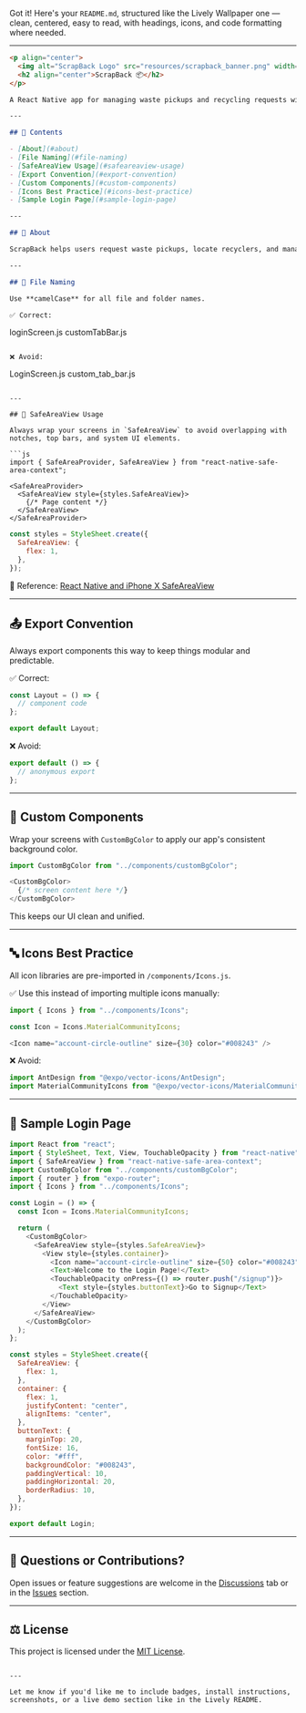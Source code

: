 Got it! Here's your `README.md`, structured like the Lively Wallpaper one — clean, centered, easy to read, with headings, icons, and code formatting where needed.

---

```markdown
<p align="center">
  <img alt="ScrapBack Logo" src="resources/scrapback_banner.png" width="450" />
  <h2 align="center">ScrapBack 📦</h2>
</p>

A React Native app for managing waste pickups and recycling requests with a modern, consistent code structure.

---

## 📁 Contents

- [About](#about)
- [File Naming](#file-naming)
- [SafeAreaView Usage](#safeareaview-usage)
- [Export Convention](#export-convention)
- [Custom Components](#custom-components)
- [Icons Best Practice](#icons-best-practice)
- [Sample Login Page](#sample-login-page)

---

## 🧾 About

ScrapBack helps users request waste pickups, locate recyclers, and manage their profile — all in one place. This document outlines best practices to keep our codebase clean, consistent, and scalable.

---

## 🐪 File Naming

Use **camelCase** for all file and folder names.

✅ Correct:
```

loginScreen.js
customTabBar.js

```

❌ Avoid:
```

LoginScreen.js
custom\_tab\_bar.js

````

---

## 📐 SafeAreaView Usage

Always wrap your screens in `SafeAreaView` to avoid overlapping with notches, top bars, and system UI elements.

```js
import { SafeAreaProvider, SafeAreaView } from "react-native-safe-area-context";

<SafeAreaProvider>
  <SafeAreaView style={styles.SafeAreaView}>
    {/* Page content */}
  </SafeAreaView>
</SafeAreaProvider>
````

```js
const styles = StyleSheet.create({
  SafeAreaView: {
    flex: 1,
  },
});
```

🔗 Reference:
[React Native and iPhone X SafeAreaView](https://www.bram.us/2018/02/20/react-native-and-iphone-x-safeareaview/)

---

## 📤 Export Convention

Always export components this way to keep things modular and predictable.

✅ Correct:

```js
const Layout = () => {
  // component code
};

export default Layout;
```

❌ Avoid:

```js
export default () => {
  // anonymous export
};
```

---

## 🎨 Custom Components

Wrap your screens with `CustomBgColor` to apply our app's consistent background color.

```js
import CustomBgColor from "../components/customBgColor";

<CustomBgColor>
  {/* screen content here */}
</CustomBgColor>
```

This keeps our UI clean and unified.

---

## 🔤 Icons Best Practice

All icon libraries are pre-imported in `/components/Icons.js`.

✅ Use this instead of importing multiple icons manually:

```js
import { Icons } from "../components/Icons";

const Icon = Icons.MaterialCommunityIcons;

<Icon name="account-circle-outline" size={30} color="#008243" />
```

❌ Avoid:

```js
import AntDesign from "@expo/vector-icons/AntDesign";
import MaterialCommunityIcons from "@expo/vector-icons/MaterialCommunityIcons";
```

---

## 📄 Sample Login Page

```js
import React from "react";
import { StyleSheet, Text, View, TouchableOpacity } from "react-native";
import { SafeAreaView } from "react-native-safe-area-context";
import CustomBgColor from "../components/customBgColor";
import { router } from "expo-router";
import { Icons } from "../components/Icons";

const Login = () => {
  const Icon = Icons.MaterialCommunityIcons;

  return (
    <CustomBgColor>
      <SafeAreaView style={styles.SafeAreaView}>
        <View style={styles.container}>
          <Icon name="account-circle-outline" size={50} color="#008243" />
          <Text>Welcome to the Login Page!</Text>
          <TouchableOpacity onPress={() => router.push("/signup")}>
            <Text style={styles.buttonText}>Go to Signup</Text>
          </TouchableOpacity>
        </View>
      </SafeAreaView>
    </CustomBgColor>
  );
};

const styles = StyleSheet.create({
  SafeAreaView: {
    flex: 1,
  },
  container: {
    flex: 1,
    justifyContent: "center",
    alignItems: "center",
  },
  buttonText: {
    marginTop: 20,
    fontSize: 16,
    color: "#fff",
    backgroundColor: "#008243",
    paddingVertical: 10,
    paddingHorizontal: 20,
    borderRadius: 10,
  },
});

export default Login;
```

---

## 💬 Questions or Contributions?

Open issues or feature suggestions are welcome in the [Discussions](https://github.com/yourusername/scrapback/discussions) tab or in the [Issues](https://github.com/yourusername/scrapback/issues) section.

---

## ⚖️ License

This project is licensed under the [MIT License](LICENSE).

```

---

Let me know if you'd like me to include badges, install instructions, screenshots, or a live demo section like in the Lively README.
```
